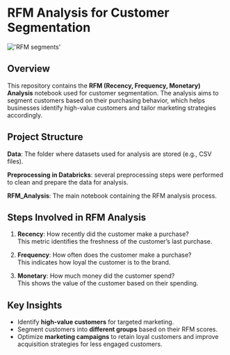# RFM Analysis for Customer Segmentation

!['RFM segments'](1588440796258.png)

## Overview
This repository contains the **RFM (Recency, Frequency, Monetary) Analysis** notebook used for customer segmentation. The analysis aims to segment customers based on their purchasing behavior, which helps businesses identify high-value customers and tailor marketing strategies accordingly.

## Project Structure
**Data**: The folder where datasets used for analysis are stored (e.g., CSV files).

**Preprocessing in Databricks**: several preprocessing steps were performed to clean and prepare the data for analysis.

**RFM_Analysis**: The main notebook containing the RFM analysis process.

## Steps Involved in RFM Analysis
1. **Recency**: How recently did the customer make a purchase?  
   This metric identifies the freshness of the customer’s last purchase.
   
2. **Frequency**: How often does the customer make a purchase?  
   This indicates how loyal the customer is to the brand.
   
3. **Monetary**: How much money did the customer spend?  
   This shows the value of the customer based on their spending.

## Key Insights
- Identify **high-value customers** for targeted marketing.
- Segment customers into **different groups** based on their RFM scores.
- Optimize **marketing campaigns** to retain loyal customers and improve acquisition strategies for less engaged customers.



